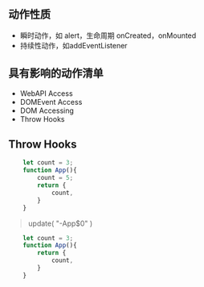 
## 动作性质
-   瞬时动作，如 alert，生命周期 onCreated，onMounted
-   持续性动作，如addEventListener

## 具有影响的动作清单
-	WebAPI Access
-	DOMEvent Access
-	DOM Accessing
-	Throw Hooks

## Throw Hooks
```js
	let count = 3;
	function App(){
		count = 5;
		return {
			count,
		}
	}
```

> update( "-App$0" )

```js
	let count = 3;
	function App(){
		return {
			count,
		}
	}
```